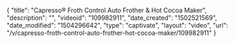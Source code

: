 {
    "title": "Capresso&reg; Froth Control Auto Frother &amp; Hot Cocoa Maker",
    "description": "",
    "videoid": "109982911",
    "date_created": "1502521569",
    "date_modified": "1504296642",
    "type": "captivate",
    "layout": "video",
    "url": "\/v\/capresso-froth-control-auto-frother-hot-cocoa-maker\/109982911"
}